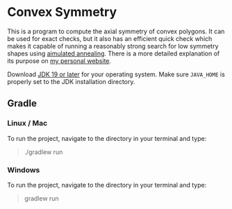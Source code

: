# Convex Symmetry
This is a program to compute the axial symmetry of convex polygons. It can be used for exact checks, but it also has an efficient quick check which makes it capable of running a reasonably strong search for low symmetry shapes using [aimulated annealing](https://en.wikipedia.org/wiki/Simulated_annealing). There is a more detailed explanation of its purpose on [my personal website](https://personal.math.ubc.ca/~kjmoore/axiality.html).

Download [JDK 19 or later](http://jdk.java.net/) for your operating system.
Make sure `JAVA_HOME` is properly set to the JDK installation directory. 

## Gradle

### Linux / Mac

To run the project, navigate to the directory in your terminal and type:

> ./gradlew run

### Windows

To run the project, navigate to the directory in your terminal and type:

> gradlew run

